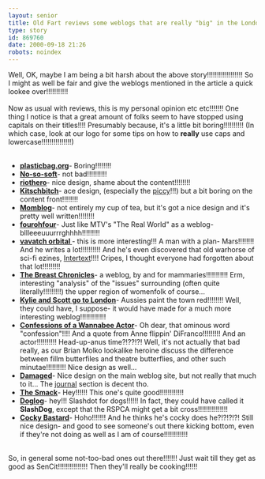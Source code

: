 ```yaml
---
layout: senior
title: Old Fart reviews some weblogs that are really "big" in the London Evening Standard!!!!
type: story
id: 869760
date: 2000-09-18 21:26
robots: noindex
---
```

Well, OK, maybe I am being a bit harsh about the above story!!!!!!!!!!!!!!!!!! So I might as well be fair and give the weblogs mentioned in the article a quick lookee over!!!!!!!!!!!<br/> <br/>Now as usual with reviews, this is my personal opinion etc etc!!!!!!! One thing I notice is that a great amount of folks seem to have stopped using capitals on their titles!!!! Presumably because, it's a little bit boring!!!!!!!!!! (In which case, look at our logo for some tips on how to <b>really</b> use caps and lowercase!!!!!!!!!!!!!!!)<br/><ul> <br/><li><a href="http://www.plasticbag.org/"><b>plasticbag.org</b></a>- Boring!!!!!!!! <br/><li><b><a href="http://www.notsosoft.com/blog/index.html">No-so-soft</a></b>- not bad!!!!!!!!!!<br/><li><b><a href="http://www.riothero.com/">riothero</a></b>- nice design, shame about the content!!!!!!!!<br/><li><b><a href="http://www.kitschbitch.com/">Kitschbitch</a></b>- ace design, (especially the <a href="http://www.kitschbitch.com/images/labitch2.gif">piccy</a>!!!) but a bit boring on the content front!!!!!!!!<br/><li><b><a href="http://www.launch.nu/momblog/">Momblog</a></b>- not entirely my cup of tea, but it's got a nice design and it's pretty well written!!!!!!!!<br/><li><b><a href="http://www.fourohfour.net/">fourohfour</a></b>- Just like MTV's "The Real World" as a weblog- bllleeeuuurrrghhhh!!!!!!!!!<br/><li><b><a href="http://www.vavatch.co.uk/">vavatch orbital </a></b>- this is more interesting!!! A man with a plan- Mars!!!!!!!! And he writes a lot!!!!!!!!!! And he's even discovered that old warhorse of sci-fi ezines, <a href="http://www.intertext.com/">Intertext</a>!!!! Cripes, I thought everyone had forgotten about that lot!!!!!!!!!<br/><li><b><a href="http://www.rubberducky.nu/girl/breasts/">The Breast Chronicles</a></b>- a weblog, by and for mammaries!!!!!!!!!!! Erm, interesting "analysis" of the "issues" surrounding (often quite literally!!!!!!!!!) the upper region of womenfolk of course...<br/><li><b><a href="http://www.geocities.com/londonjournal/">Kylie and Scott go to London</a></b>- Aussies paint the town red!!!!!!!! Well, they could have, I suppose- it would have made for a much more interesting weblog!!!!!!!!!!!!!<br/><li><b><a href="http://www.melaniebray.com/confessions.asp">Confessions of a Wannabee Actor</a></b>- Oh dear, that ominous word "confession"!!!! And a quote from Anne flippin' DiFranco!!!!!!!!! And an actor!!!!!!!!!! Head-up-anus time?!??!?! Well, it's not actually that bad really, as our Brian Molko lookalike heroine discuss the difference between fillm butterfiles and theatre butterflies, and other such minutae!!!!!!!!!! Nice design as well...<br/><li><b><a href="http://www.pixeldiva.co.uk/damaged/">Damaged</a></b>- Nice design on the main weblog site, but not really that much to it... The <a href="http://www.pixeldiva.co.uk/journal/">journal</a> section is decent tho.<br/><li><b><a href="http://www.thesmack.com/">The Smack</a></b>- Hey!!!!!! This one's quite good!!!!!!!!!!!!<br/><li><b><a href="http://www.newfer.org/">Doglog</a></b>- hey!!! Slashdot for dogs!!!!!! In fact, they could have called it <b>SlashDog</b>, except that the RSPCA might get a bit cross!!!!!!!!!!!!!!!<br/><li><b><a href="http://www.cockybastard.com/">Cocky Bastard</a></b>- Hoho!!!!!!! And he thinks he's cocky does he?!?!?!?! Still nice design- and good to see someone's out there kicking bottom, even if they're not doing as well as I am of course!!!!!!!!!!!!<br/></li></li></li></li></li></li></li></li></li></li></li></li></li></li></ul> <br/>So, in general some not-too-bad ones out there!!!!!!! Just wait till they get as good as SenCit!!!!!!!!!!!!!!! Then they'll really be cooking!!!!!!
